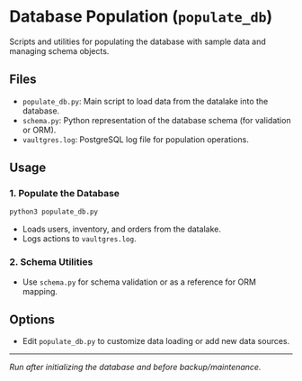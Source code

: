 # Database Population (`populate_db`)

Scripts and utilities for populating the database with sample data and managing schema objects.

## Files
- `populate_db.py`: Main script to load data from the datalake into the database.
- `schema.py`: Python representation of the database schema (for validation or ORM).
- `vaultgres.log`: PostgreSQL log file for population operations.

## Usage

### 1. Populate the Database
```bash
python3 populate_db.py
```
- Loads users, inventory, and orders from the datalake.
- Logs actions to `vaultgres.log`.

### 2. Schema Utilities
- Use `schema.py` for schema validation or as a reference for ORM mapping.

## Options
- Edit `populate_db.py` to customize data loading or add new data sources.

---

*Run after initializing the database and before backup/maintenance.*
